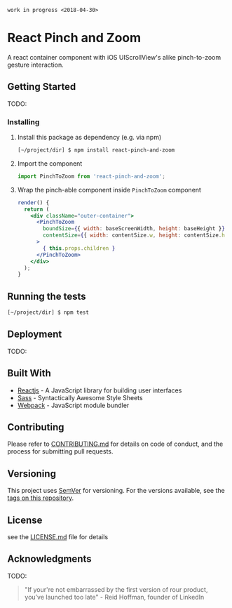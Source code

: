 `work in progress <2018-04-30>`

# React Pinch and Zoom

A react container component with iOS UIScrollView's alike pinch-to-zoom gesture interaction.

## Getting Started

TODO:

<!-- ### Prerequisites -->

### Installing

1. Install this package as dependency (e.g. via npm)

    ```sh
    [~/project/dir] $ npm install react-pinch-and-zoom
    ```

1. Import the component

    ```jsx
    import PinchToZoom from 'react-pinch-and-zoom';
    ```
1. Wrap the pinch-able component inside `PinchToZoom` component

    ```jsx
    render() {
      return (
        <div className="outer-container">
          <PinchToZoom
            boundSize={{ width: baseScreenWidth, height: baseHeight }}
            contentSize={{ width: contentSize.w, height: contentSize.h }}
          > 
            { this.props.children } 
          </PinchToZoom>
        </div>
      );
    }
    ```

## Running the tests

```sh
[~/project/dir] $ npm test
```

## Deployment

TODO:

## Built With

* [Reactjs](https://reactjs.org/) - A JavaScript library for building user interfaces
* [Sass](https://sass-lang.com/) - Syntactically Awesome Style Sheets
* [Webpack](https://webpack.js.org/) - JavaScript module bundler

## Contributing

Please refer to [CONTRIBUTING.md](CONTRIBUTING.md) for details on code of conduct, and the process for submitting pull requests.

## Versioning

This project uses [SemVer](http://semver.org/) for versioning. For the versions available, see the [tags on this repository](https://github.com/conradlo/react-pinch-and-zoom/tags). 

## License

see the [LICENSE.md](LICENSE.md) file for details

## Acknowledgments

TODO:

> "If your're not embarrassed by the first version of rour product, you’ve launched too late" - Reid Hoffman, founder of LinkedIn